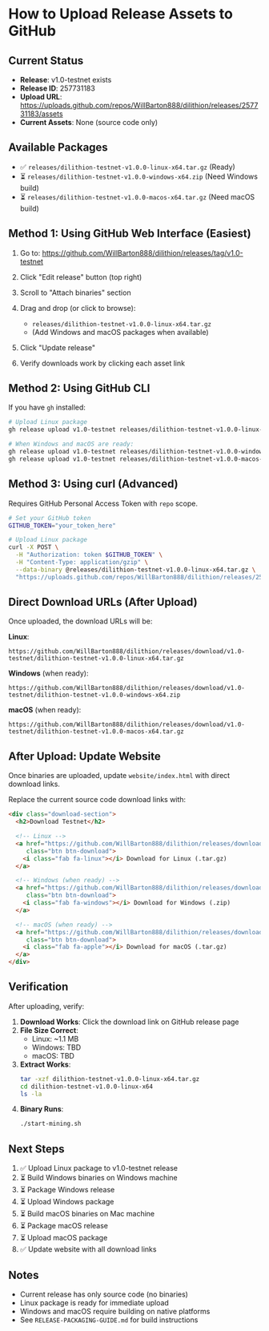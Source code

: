 # How to Upload Release Assets to GitHub

## Current Status

- **Release**: v1.0-testnet exists
- **Release ID**: 257731183
- **Upload URL**: https://uploads.github.com/repos/WillBarton888/dilithion/releases/257731183/assets
- **Current Assets**: None (source code only)

## Available Packages

- ✅ `releases/dilithion-testnet-v1.0.0-linux-x64.tar.gz` (Ready)
- ⏳ `releases/dilithion-testnet-v1.0.0-windows-x64.zip` (Need Windows build)
- ⏳ `releases/dilithion-testnet-v1.0.0-macos-x64.tar.gz` (Need macOS build)

## Method 1: Using GitHub Web Interface (Easiest)

1. Go to: https://github.com/WillBarton888/dilithion/releases/tag/v1.0-testnet

2. Click "Edit release" button (top right)

3. Scroll to "Attach binaries" section

4. Drag and drop (or click to browse):
   - `releases/dilithion-testnet-v1.0.0-linux-x64.tar.gz`
   - (Add Windows and macOS packages when available)

5. Click "Update release"

6. Verify downloads work by clicking each asset link

## Method 2: Using GitHub CLI

If you have `gh` installed:

```bash
# Upload Linux package
gh release upload v1.0-testnet releases/dilithion-testnet-v1.0.0-linux-x64.tar.gz

# When Windows and macOS are ready:
gh release upload v1.0-testnet releases/dilithion-testnet-v1.0.0-windows-x64.zip
gh release upload v1.0-testnet releases/dilithion-testnet-v1.0.0-macos-x64.tar.gz
```

## Method 3: Using curl (Advanced)

Requires GitHub Personal Access Token with `repo` scope.

```bash
# Set your GitHub token
GITHUB_TOKEN="your_token_here"

# Upload Linux package
curl -X POST \
  -H "Authorization: token $GITHUB_TOKEN" \
  -H "Content-Type: application/gzip" \
  --data-binary @releases/dilithion-testnet-v1.0.0-linux-x64.tar.gz \
  "https://uploads.github.com/repos/WillBarton888/dilithion/releases/257731183/assets?name=dilithion-testnet-v1.0.0-linux-x64.tar.gz"
```

## Direct Download URLs (After Upload)

Once uploaded, the download URLs will be:

**Linux**:
```
https://github.com/WillBarton888/dilithion/releases/download/v1.0-testnet/dilithion-testnet-v1.0.0-linux-x64.tar.gz
```

**Windows** (when ready):
```
https://github.com/WillBarton888/dilithion/releases/download/v1.0-testnet/dilithion-testnet-v1.0.0-windows-x64.zip
```

**macOS** (when ready):
```
https://github.com/WillBarton888/dilithion/releases/download/v1.0-testnet/dilithion-testnet-v1.0.0-macos-x64.tar.gz
```

## After Upload: Update Website

Once binaries are uploaded, update `website/index.html` with direct download links.

Replace the current source code download links with:

```html
<div class="download-section">
  <h2>Download Testnet</h2>

  <!-- Linux -->
  <a href="https://github.com/WillBarton888/dilithion/releases/download/v1.0-testnet/dilithion-testnet-v1.0.0-linux-x64.tar.gz"
     class="btn btn-download">
    <i class="fab fa-linux"></i> Download for Linux (.tar.gz)
  </a>

  <!-- Windows (when ready) -->
  <a href="https://github.com/WillBarton888/dilithion/releases/download/v1.0-testnet/dilithion-testnet-v1.0.0-windows-x64.zip"
     class="btn btn-download">
    <i class="fab fa-windows"></i> Download for Windows (.zip)
  </a>

  <!-- macOS (when ready) -->
  <a href="https://github.com/WillBarton888/dilithion/releases/download/v1.0-testnet/dilithion-testnet-v1.0.0-macos-x64.tar.gz"
     class="btn btn-download">
    <i class="fab fa-apple"></i> Download for macOS (.tar.gz)
  </a>
</div>
```

## Verification

After uploading, verify:

1. **Download Works**: Click the download link on GitHub release page
2. **File Size Correct**:
   - Linux: ~1.1 MB
   - Windows: TBD
   - macOS: TBD
3. **Extract Works**:
   ```bash
   tar -xzf dilithion-testnet-v1.0.0-linux-x64.tar.gz
   cd dilithion-testnet-v1.0.0-linux-x64
   ls -la
   ```
4. **Binary Runs**:
   ```bash
   ./start-mining.sh
   ```

## Next Steps

1. ✅ Upload Linux package to v1.0-testnet release
2. ⏳ Build Windows binaries on Windows machine
3. ⏳ Package Windows release
4. ⏳ Upload Windows package
5. ⏳ Build macOS binaries on Mac machine
6. ⏳ Package macOS release
7. ⏳ Upload macOS package
8. ✅ Update website with all download links

## Notes

- Current release has only source code (no binaries)
- Linux package is ready for immediate upload
- Windows and macOS require building on native platforms
- See `RELEASE-PACKAGING-GUIDE.md` for build instructions
